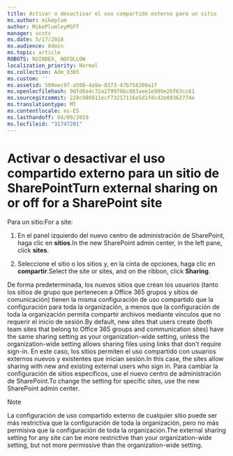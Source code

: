 ```yaml
---
title: Activar o desactivar el uso compartido externo para un sitio
ms.author: mikeplum
author: MikePlumleyMSFT
manager: scotv
ms.date: 5/17/2018
ms.audience: Admin
ms.topic: article
ROBOTS: NOINDEX, NOFOLLOW
localization_priority: Normal
ms.collection: Adm_O365
ms.custom: ''
ms.assetid: 500eec97-a508-4a9a-8373-47b758209a1f
ms.openlocfilehash: 9dfd0a4c72a279970bc883aee1e999e2bf63cc61
ms.sourcegitcommit: 228c986911ecf73217116a5d1fdcd2e89362774e
ms.translationtype: MT
ms.contentlocale: es-ES
ms.lasthandoff: 04/09/2019
ms.locfileid: "31747291"
---
```

# <a name="turn-external-sharing-on-or-off-for-a-sharepoint-site"></a><span data-ttu-id="9e3a2-102">Activar o desactivar el uso compartido externo para un sitio de SharePoint</span><span class="sxs-lookup"><span data-stu-id="9e3a2-102">Turn external sharing on or off for a SharePoint site</span></span>

<span data-ttu-id="9e3a2-103">Para un sitio:</span><span class="sxs-lookup"><span data-stu-id="9e3a2-103">For a site:</span></span>
  
1. <span data-ttu-id="9e3a2-104">En el panel izquierdo del nuevo centro de administración de SharePoint, haga clic en **sitios**.</span><span class="sxs-lookup"><span data-stu-id="9e3a2-104">In the new SharePoint admin center, in the left pane, click **sites**.</span></span>
    
2. <span data-ttu-id="9e3a2-105">Seleccione el sitio o los sitios y, en la cinta de opciones, haga clic en **compartir**.</span><span class="sxs-lookup"><span data-stu-id="9e3a2-105">Select the site or sites, and on the ribbon, click **Sharing**.</span></span>
    
<span data-ttu-id="9e3a2-106">De forma predeterminada, los nuevos sitios que crean los usuarios (tanto los sitios de grupo que pertenecen a Office 365 grupos y sitios de comunicación) tienen la misma configuración de uso compartido que la configuración para toda la organización, a menos que la configuración de toda la organización permita compartir archivos mediante vínculos que no requerir el inicio de sesión.</span><span class="sxs-lookup"><span data-stu-id="9e3a2-106">By default, new sites that users create (both team sites that belong to Office 365 groups and communication sites) have the same sharing setting as your organization-wide setting, unless the organization-wide setting allows sharing files using links that don't require sign-in.</span></span> <span data-ttu-id="9e3a2-107">En este caso, los sitios permiten el uso compartido con usuarios externos nuevos y existentes que inician sesión.</span><span class="sxs-lookup"><span data-stu-id="9e3a2-107">In this case, the sites allow sharing with new and existing external users who sign in.</span></span> <span data-ttu-id="9e3a2-108">Para cambiar la configuración de sitios específicos, use el nuevo centro de administración de SharePoint.</span><span class="sxs-lookup"><span data-stu-id="9e3a2-108">To change the setting for specific sites, use the new SharePoint admin center.</span></span>
  
> [!NOTE]
> <span data-ttu-id="9e3a2-109">La configuración de uso compartido externo de cualquier sitio puede ser más restrictiva que la configuración de toda la organización, pero no más permisiva que la configuración de toda la organización.</span><span class="sxs-lookup"><span data-stu-id="9e3a2-109">The external sharing setting for any site can be more restrictive than your organization-wide setting, but not more permissive than the organization-wide setting.</span></span> 
  

